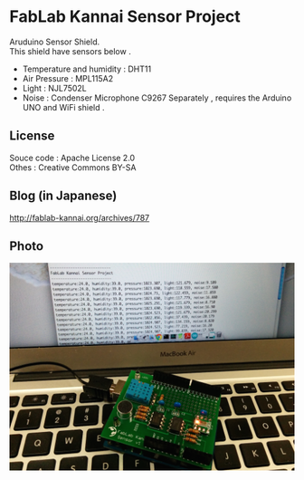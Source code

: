FabLab Kannai Sensor Project
======

Aruduino Sensor Shield.<br>
This shield have sensors below .
- Temperature and humidity : DHT11
- Air Pressure : MPL115A2
- Light : NJL7502L
- Noise : Condenser Microphone C9267
Separately , requires the Arduino UNO and WiFi shield .

## License
Souce code : Apache License 2.0<br>
Othes :  Creative Commons BY-SA

## Blog (in Japanese)
http://fablab-kannai.org/archives/787

## Photo
![photo](https://raw.githubusercontent.com/FabLabKannai/sensor/master/docs/sensor_shield_with_pc.png)
